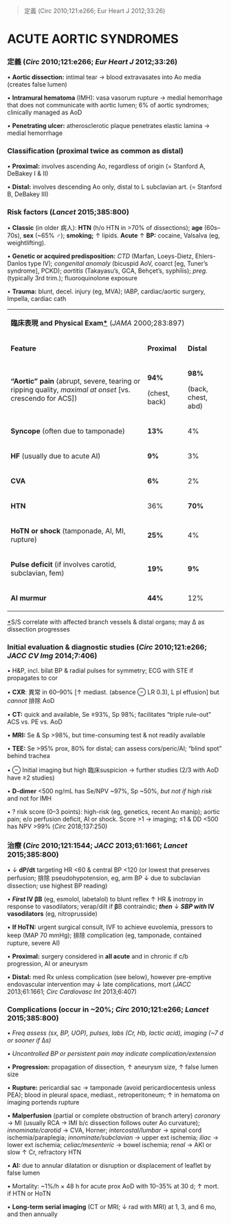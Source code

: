 

> 定義 (Circ 2010;121:e266; Eur Heart J 2012;33:26)


# ACUTE AORTIC SYNDROMES

### 定義 (_Circ_ 2010;121:e266; _Eur Heart J_ 2012;33:26)

• **Aortic dissection:** intimal tear → blood extravasates into Ao media (creates false lumen)

• **Intramural hematoma** (IMH): vasa vasorum rupture → medial hemorrhage that does not communicate with aortic lumen; 6% of aortic syndromes; clinically managed as AoD

• **Penetrating ulcer:** atherosclerotic plaque penetrates elastic lamina → medial hemorrhage

### Classification (proximal twice as common as distal)

• **Proximal:** involves ascending Ao, regardless of origin (= Stanford A, DeBakey I & II)

• **Distal:** involves descending Ao only, distal to L subclavian art. (= Stanford B, DeBakey III)

### Risk factors (_Lancet_ 2015;385:800)

• **Classic** (in older 病人): **HTN** (h/o HTN in >70% of dissections); **age** (60s–70s), **sex** (~65% ♂); **smoking;** ↑ lipids. **Acute** ↑ **BP:** cocaine, Valsalva (eg, weightlifting).

• **Genetic or acquired predisposition:** _CTD_ (Marfan, Loeys-Dietz, Ehlers-Danlos type IV); _congenital anomaly_ (bicuspid AoV, coarct \[eg, Tuner’s syndrome\], PCKD); _aortitis_ (Takayasu’s, GCA, Behçet’s, syphilis); _preg._ (typically 3rd trim.); fluoroquinolone exposure

• **Trauma:** blunt, decel. injury (eg, MVA); IABP, cardiac/aortic surgery, Impella, cardiac cath

<table><colgroup><col> <col> <col></colgroup><tbody><tr><td colspan="3"><p><b>臨床表現 and Physical Exam<a id="st3"></a><a href="text/part0006_split_012.html#sst3">*</a></b> (<span><i>JAMA</i> 2000;283:897</span>)</p></td></tr><tr><td><p><b>Feature</b></p></td><td><p><b>Proximal</b></p></td><td><p><b>Distal</b></p></td></tr><tr><td><p><b>“Aortic” pain</b> (abrupt, severe, tearing or ripping quality, <i>maximal at onset</i> [vs. crescendo for ACS])</p></td><td><p><b>94%</b></p><p>(chest, back)</p></td><td><p><b>98%</b></p><p>(back, chest, abd)</p></td></tr><tr><td><p><b>Syncope</b> (often due to tamponade)</p></td><td><p><b>13%</b></p></td><td><p>4%</p></td></tr><tr><td><p><b>HF</b> (usually due to acute AI)</p></td><td><p><b>9%</b></p></td><td><p>3%</p></td></tr><tr><td><p><b>CVA</b></p></td><td><p><b>6%</b></p></td><td><p>2%</p></td></tr><tr><td><p><b>HTN</b></p></td><td><p>36%</p></td><td><p><b>70%</b></p></td></tr><tr><td><p><b>HoTN or shock</b> (tamponade, AI, MI, rupture)</p></td><td><p><b>25%</b></p></td><td><p>4%</p></td></tr><tr><td><p><b>Pulse deficit</b> (if involves carotid, subclavian, fem)</p></td><td><p><b>19%</b></p></td><td><p><b>9%</b></p></td></tr><tr><td><p><b>AI murmur</b></p></td><td><p><b>44%</b></p></td><td><p>12%</p></td></tr></tbody></table>

[\*](text/part0006_split_012.html#st3)S/S correlate with affected branch vessels & distal organs; may Δ as dissection progresses

### Initial evaluation & diagnostic studies (_Circ_ 2010;121:e266; _JACC CV Img_ 2014;7:406)

• H&P, incl. bilat BP & radial pulses for symmetry; ECG with STE if propagates to cor

• **CXR**: 異常 in 60–90% \[↑ mediast. (absence ⊖ LR 0.3), L pl effusion\] but _cannot_ 排除 AoD

• **CT:** quick and available, Se ≥93%, Sp 98%; facilitates “triple rule-out” ACS vs. PE vs. AoD

• **MRI:** Se & Sp >98%, but time-consuming test & not readily available

• **TEE:** Se >95% prox, 80% for distal; can assess cors/peric/AI; “blind spot” behind trachea

• ⊖ Initial imaging but high 臨床suspicion → further studies (2/3 with AoD have ≥2 studies)

• **D-dimer** <500 ng/mL has Se/NPV ~97%, Sp ~50%, _but not if high risk_ and not for IMH

• ? risk score (0–3 points): high-risk (eg, genetics, recent Ao manip); aortic pain; e/o perfusion deficit, AI or shock. Score >1 → imaging; ≤1 & DD <500 has NPV >99% (_Circ_ 2018;137:250)

### 治療 (_Circ_ 2010;121:1544; _JACC_ 2013;61:1661; _Lancet_ 2015;385:800)

• ↓ **dP/dt** targeting HR <60 & central BP <120 (or lowest that preserves perfusion; 排除 pseudohypotension, eg, arm BP ↓ due to subclavian dissection; use highest BP reading)

• **_First_ IV βB** (eg, esmolol, labetalol) to blunt reflex ↑ HR & inotropy in response to vasodilators; verap/dilt if **β**B contraindic; **_then_** ↓ **_SBP with_ IV vasodilators** (eg, nitroprusside)

• **If HoTN:** urgent surgical consult, IVF to achieve euvolemia, pressors to keep (MAP 70 mmHg); 排除 complication (eg, tamponade, contained rupture, severe AI)

• **Proximal:** surgery considered in **all acute** and in chronic if c/b progression, AI or aneurysm

• **Distal:** med Rx unless complication (see below), however pre-emptive endovascular intervention may ↓ late complications, mort (_JACC_ 2013;61:1661; _Circ Cardiovasc Int_ 2013;6:407)

### Complications (occur in ~20%; _Circ_ 2010;121:e266; _Lancet_ 2015;385:800)

• _Freq assess (sx, BP, UOP), pulses, labs (Cr, Hb, lactic acid), imaging (~7 d or sooner if_ ∆_s)_

• _Uncontrolled BP or persistent pain may indicate complication/extension_

• **Progression:** propagation of dissection, ↑ aneurysm size, ↑ false lumen size

• **Rupture:** pericardial sac → tamponade (avoid pericardiocentesis unless PEA); blood in pleural space, mediast., retroperitoneum; ↑ in hematoma on imaging portends rupture

• **Malperfusion** (partial or complete obstruction of branch artery) _coronary_ → MI (usually RCA → IMI b/c dissection follows outer Ao curvature); _innominate/carotid_ → CVA, Horner; _intercostal/lumbar_ → spinal cord ischemia/paraplegia; _innominate/subclavian_ → upper ext ischemia; _iliac_ → lower ext ischemia; _celiac/mesenteric_ → bowel ischemia; _renal_ → AKI or slow ↑ Cr, refractory HTN

• **AI:** due to annular dilatation or disruption or displacement of leaflet by false lumen

• Mortality: ~1%/h × 48 h for acute prox AoD with 10–35% at 30 d; ↑ mort. if HTN or HoTN

• **Long-term serial imaging** (CT or MRI; ↓ rad with MRI) at 1, 3, and 6 mo, and then annually
